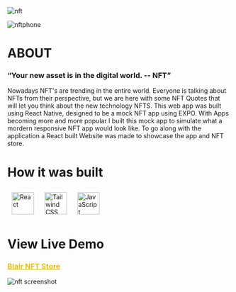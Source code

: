 ![nft](https://user-images.githubusercontent.com/88805312/200398146-d5ee578d-55f3-4922-800c-f398216b9c4e.jpg)

![nftphone](https://user-images.githubusercontent.com/88805312/200398179-b08f7d9e-5983-49c5-a3f5-bc3734f4779a.png)


<h1>ABOUT</h1>
<h3> “Your new asset is in the digital world. -- NFT”</h3>
<h4. The Goal</h4>
<P> Nowadays NFT's are trending in the entire world. Everyone is talking about NFTs from their perspective, but we are here with some NFT Quotes that will let you think about the new technology NFTS. This web app was built using React Native, designed to be a mock NFT app using EXPO. With Apps becoming more and more popular I built this mock app to simulate what a mordern responsive NFT app would look like. To go along with the application a React built Website was made to showcase the app and NFT store.  </p>


<h1> How it was built </h1>
<div style="liststyle: none;">
  <a href="https://reactjs.org/" target="_blank"><img style="margin: 10px" src="https://miro.medium.com/max/1400/1*safAvjgR68qpQCreDTOcYA.png" alt="React" height="50" /></a>
  <a href="https://www.tailwindcss.com/" target="_blank"><img style="margin: 10px" src="https://profilinator.rishav.dev/skills-assets/tailwindcss.svg" alt="Tailwind CSS" height="50" /></a>
  <a href="https://www.javascript.com/" target="_blank"><img style="margin: 10px" src="https://profilinator.rishav.dev/skills-assets/javascript-original.svg" alt="JavaScript" height="50" /></a> 
</div>

<h1> View Live Demo </h1>
<a style="color: #e3bb1c;" href="https://blairnft.netlify.app/"><h3 style="color: #e3bb1c;">Blair NFT Store </h3></a>

![nft screenshot](https://user-images.githubusercontent.com/88805312/200400416-42ad5668-af50-4059-a088-98ac52561bc1.png)
